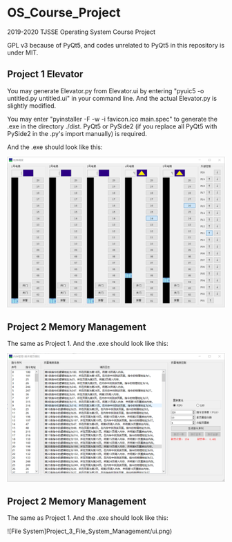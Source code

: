 # OS_Course_Project

2019-2020 TJSSE Operating System Course Project

GPL v3 because of PyQt5, and codes unrelated to PyQt5 in this repository is under MIT.

## Project 1 Elevator

You may generate Elevator.py from Elevator.ui by entering "pyuic5 -o untitled.py untitled.ui" in your command line. And the actual Elevator.py is slightly modified.

You may enter "pyinstaller -F -w -i favicon.ico main.spec" to generate the .exe in the directory ./dist. PyQt5 or PySide2 (if you replace all PyQt5 with PySide2 in the .py's import manually) is required.

And the .exe should look like this:

![Elevator](Project_1_Elevator/Elevator.png)

## Project 2 Memory Management

The same as Project 1. And the .exe should look like this:

![Memory](Project_2_Memory_Management/ui.png)

## Project 2 Memory Management

The same as Project 1. And the .exe should look like this:

![File System]Project_3_File_System_Management/ui.png)